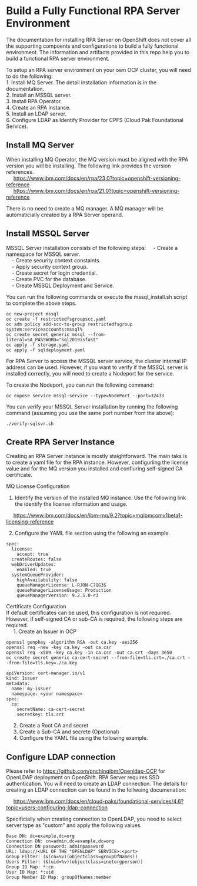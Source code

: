 # Build a Fully Functional RPA Server Environment

The documentation for installing RPA Server on OpenShift does not cover all the supporting compoents and configurations to build a fully functional environment. The information and artifacts provided in this repo help you to build a functional RPA server environment. 

To setup an RPA server environment on your own OCP cluster, you will need to do the following:  
    1. Install MQ Server. The detail installation information is in the documentation.  
    2. Install an MSSQL server.  
    3. Install RPA Operator.  
    4. Create an RPA Instance.  
    5. Install an LDAP server.  
    6. Configure LDAP as Identify Provider for CPFS (Cloud Pak Foundational Service).  

<span style="font-size: 22px;"><b>Install MQ Server</b></span>
---
When installing MQ Operator, the MQ version must be aligned with the RPA version you will be installing. The following link provides the version references.  
&nbsp;&nbsp;&nbsp;&nbsp; https://www.ibm.com/docs/en/rpa/23.0?topic=openshift-versioning-reference  
&nbsp;&nbsp;&nbsp;&nbsp; https://www.ibm.com/docs/en/rpa/21.0?topic=openshift-versioning-reference  

There is no need to create a MQ manager. A MQ manager will be automaticially created by a RPA Server operand.      

<span style="font-size: 22px;"><b>Install MSSQL Server</b></span>
---
MSSQL Server installation consists of the following steps: 
&nbsp;&nbsp;&nbsp;&nbsp;- Create a namespace for MSSQL server.  
&nbsp;&nbsp;&nbsp;&nbsp;- Create security context constaints.  
&nbsp;&nbsp;&nbsp;&nbsp;- Apply security context group.  
&nbsp;&nbsp;&nbsp;&nbsp;- Create secret for login credential.  
&nbsp;&nbsp;&nbsp;&nbsp;- Create PVC for the database.  
&nbsp;&nbsp;&nbsp;&nbsp;- Create MSSQL Deployment and Service.   

You can run the following commands or execute the mssql_install.sh script to complete the above steps.
```
oc new-project mssql
oc create -f restrictedfsgroupscc.yaml
oc adm policy add-scc-to-group restrictedfsgroup system:serviceaccounts:mssql%  
oc create secret generic mssql --from-literal=SA_PASSWORD="Sql2019isfast"
oc apply -f storage.yaml
oc apply -f sqldeployment.yaml
```

For RPA Server to access the MSSQL server service, the cluster internal IP address can be used. However, if you want to verify if the MSSQL server is installed correctly, you will need to create a Nodeport for the service. 

To create the Nodeport, you can run the following command: 
```
oc expose service mssql-service --type=NodePort --port=32433
```

You can verify your MSSQL Server installation by running the following command (assuming you use the same port number from the above): 
```
./verify-sqlsvr.sh
```

<span style="font-size: 22px;"><b>Create RPA Server Instance</b></span>
---
Creating an RPA Server instance is mostly staightforward. The main taks is to create a yaml file for the RPA instance. However, configuriing the license value and for the MQ version you installed and confiuring self-signed CA certificate. 

MQ License Configuration
1. Identify the version of the installed MQ instance. Use the following link the identify the license information and usage. 
   
&nbsp;&nbsp;&nbsp;&nbsp; https://www.ibm.com/docs/en/ibm-mq/9.2?topic=mqibmcomv1beta1-licensing-reference

2. Configure the YAML file section using the following an example.
```
spec:
  license:
    accept: true
  createRoutes: false
  webDriverUpdates:
    enabled: true
  systemQueueProvider:
    highAvailability: false
    queueManagerLicense: L-RJON-C7QG3S
    queueManagerLicenseUsage: Production
    queueManagerVersion: 9.2.5.0-r3
```
Certificate Configuration  
If default certificates can be used, this configuration is not required. However, if self-signed CA or sub-CA is required, the following steps are required.   
&nbsp;&nbsp;&nbsp;&nbsp; 1. Create an Issuer in OCP 
```
openssl genpkey -algorithm RSA -out ca.key -aes256
openssl req -new -key ca.key -out ca.csr
openssl req -x509 -key ca.key -in ca.csr -out ca.crt -days 3650
oc create secret generic ca-cert-secret --from-file=tls.crt=./ca.crt --from-file=tls.key=./ca.key
```

```
apiVersion: cert-manager.io/v1
kind: Issuer
metadata:
  name: my-issuer
  namespace: <your namespace>
spec:
  ca:
    secretName: ca-cert-secret
    secretkey: tls.crt
```


&nbsp;&nbsp;&nbsp;&nbsp; 2. Create a Root CA and secret  
&nbsp;&nbsp;&nbsp;&nbsp; 3. Create a Sub-CA and secrete (Opotional)  
&nbsp;&nbsp;&nbsp;&nbsp; 4. Configure the YAML file using the following example.  

<span style="font-size: 22px;"><b>Configure LDAP connection</b></span>
---
Please refer to https://github.com/pnchingibm/Openldap-OCP for OpenLDAP deployment on OpenShift.
RPA Server requires SSO authentication. You will need to create an LDAP connection. The details for creating an LDAP connection can be found in the follwoing documenation:

&nbsp;&nbsp;&nbsp;&nbsp;  https://www.ibm.com/docs/en/cloud-paks/foundational-services/4.6?topic=users-configuring-ldap-connection

Specificially when creating connection to OpenLDAP, you need to select server type as "custom" and apply the following values. 

```
Base DN: dc=example,dc=org  
Connection DN: cn=admin,dc=example,dc=org  
Connection DN password: adminpassword  
URL: ldap://<URL OF THE "OPENLDAP" SERVICE>:<port>  
Group Filter: (&(cn=%v)(objectclass=groupOfNames))  
Users Filter: (&(uid=%v)(objectclass=inetorgperson))  
Group ID Map: *:cn  
User ID Map: *:uid  
Group Member ID Map: groupOfNames:member  
```
